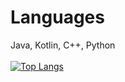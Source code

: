 # Languages
Java, Kotlin, C++, Python </br></br>
[![Top Langs](https://github-readme-stats.vercel.app/api/top-langs/?username=hy0417sage&layout=compact)](https://github.com/anuraghazra/github-readme-stats)
